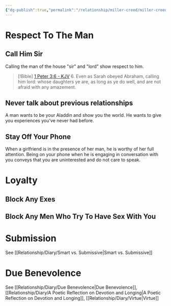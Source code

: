 ```yaml
---
{"dg-publish":true,"permalink":"/relationship/miller-creed/miller-creed-of-wifely-agreements/","created":"Jun 18, 2023, 8:32 PM","updated":""}
---
```



# Respect To The Man

## Call Him Sir
Calling the man of the house "sir" and "lord" show respect to him.

> [!Bible] [1 Peter 3:6 - KJV](https://bible-api.com/1peter+3:6?translation=kjv)
> 6. Even as Sarah obeyed Abraham, calling him lord: whose daughters ye are, as long as ye do well, and are not afraid with any amazement.

## Never talk about previous relationships

A man wants to be your Aladdin and show you the world. He wants to give you experiences you've never had before.

## Stay Off Your Phone

When a girlfriend is in the presence of her man, he is worthy of her full attention. Being on your phone when he is engaging in conversation with you conveys that you are uninterested and do not care to speak.

# Loyalty

## Block Any Exes

## Block Any Men Who Try To Have Sex With You



# Submission

See [[Relationship/Diary/Smart vs. Submissive\|Smart vs. Submissive]]

# Due Benevolence

See [[Relationship/Diary/Due Benevolence\|Due Benevolence]], [[Relationship/Diary/A Poetic Reflection on Devotion and Longing\|A Poetic Reflection on Devotion and Longing]], [[Relationship/Diary/Virtue\|Virtue]]